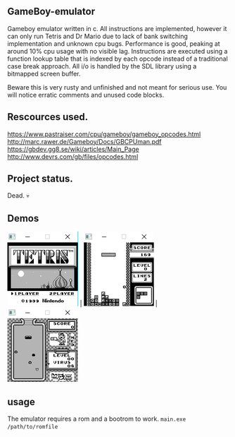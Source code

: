 ## GameBoy-emulator
Gameboy emulator written in c. All instructions are implemented, however it can only run Tetris and Dr Mario due to lack of bank switching implementation and unknown cpu bugs. Performance is good, peaking at around 10% cpu usage with no visible lag. Instructions are executed using a function lookup table that is indexed by each opcode instead of a traditional case break approach. All i/o is handled by the SDL library using a bitmapped screen buffer.

Beware this is very rusty and unfinished and not meant for serious use. You will notice erratic comments and unused code blocks. 

## Rescources used.
https://www.pastraiser.com/cpu/gameboy/gameboy_opcodes.html <br/> 
http://marc.rawer.de/Gameboy/Docs/GBCPUman.pdf <br/>
https://gbdev.gg8.se/wiki/articles/Main_Page <br/>
http://www.devrs.com/gb/files/opcodes.html <br/>

## Project status.
Dead. 💀

## Demos
![](Images/1.png)  |  ![](Images/2.png) | ![](Images/3.png)

## usage
The emulator requires a rom and a bootrom to work.
```main.exe /path/to/romfile```




